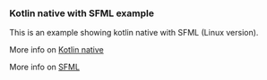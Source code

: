 ### Kotlin native with SFML example

This is an example showing kotlin native with SFML (Linux version).

More info on [Kotlin native](https://github.com/JetBrains/kotlin-native)

More info on [SFML](https://www.sfml-dev.org/)

